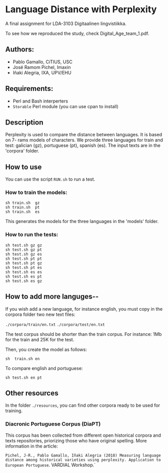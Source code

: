 # Language Distance with Perplexity

A final assignment for LDA-3103 Digitaalinen lingvistiikka.

To see how we reproduced the study, check Digital_Age_team_1.pdf.

## Authors:
* Pablo Gamallo, CiTIUS, USC
* José Ramom Pichel, Imaxin
* Iñaki Alegria, IXA, UPV/EHU

## Requirements:
* Perl and Bash interperters
* `Storable` Perl module (you can use cpan to install)

## Description
Perplexity is used to compare the distance between languages. It is based on 7- rams models of characters.
We provide three languages for train and test: galician (gz), portuguese (pt), spanish (es). The input texts are in the 'corpora' folder.

## How to use
You can use the script ```RUN.sh``` to run a test.

### How to train the models:  

```
sh train.sh  gz
sh train.sh  pt
sh train.sh  es
```

This generates the models for the three languages in the 'models' folder.


### How to run the tests:

```
sh test.sh gz gz
sh test.sh gz pt
sh test.sh gz es
sh test.sh pt pt
sh test.sh pt gz
sh test.sh pt es
sh test.sh es es
sh test.sh es pt
sh test.sh es gz 
```

## How to add more languges-- 

If you wish add a new language, for instance english, you must copy in the corpora folder two new text files: 

`./corpora/train/en.txt`
`./corpora/test/en.txt`

The test corpus should be shorter than the train corpus. For instance: 1Mb for the train and 25K for the test. 

Then, you create the model as follows:

```sh  train.sh en```

To compare english and portuguese:

```sh test.sh en pt```

## Other resources
In the folder `./resources`, you can find other corpora ready to be used for training. 

### Diacronic Portuguese Corpus (DiaPT)
 This corpus has been collected from different open historical corpora and texts repositories, priorizing those who have original spelling. More information in the article:

`Pichel, J-R., Pablo Gamallo, Iñaki Alegria (2018) Measuring language distance among historical varieties using perplexity. Application to European Portuguese`. VARDIAL Workshop.`

